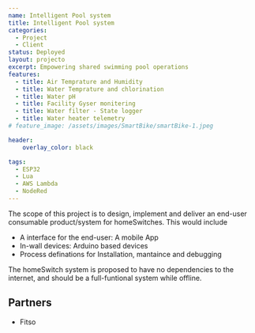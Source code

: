 ```yaml
---
name: Intelligent Pool system
title: Intelligent Pool system
categories:
  - Project
  - Client
status: Deployed
layout: projecto
excerpt: Empowering shared swimming pool operations
features:
  - title: Air Temprature and Humidity
  - title: Water Temprature and chlorination
  - title: Water pH
  - title: Facility Gyser monitering
  - title: Water filter - State logger
  - title: Water heater telemetry
# feature_image: /assets/images/SmartBike/smartBike-1.jpeg

header: 
    overlay_color: black

tags:
  - ESP32
  - Lua
  - AWS Lambda
  - NodeRed
---
```


The scope of this project is to design, implement and deliver an end-user consumable product/system for homeSwitches. This would include
 - A interface for the end-user: A mobile App
 - In-wall devices: Arduino based devices
 - Process definations for Installation, mantaince and debugging

The homeSwitch system is proposed to have no dependencies to the internet, and should be a full-funtional system while offline.

## Partners
* Fitso